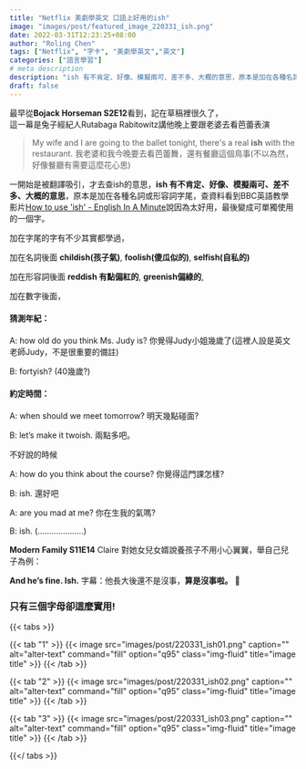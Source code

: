 ```yaml
---
title: "Netflix 美劇學英文 口語上好用的ish"
image: "images/post/featured_image_220331_ish.png"
date: 2022-03-31T12:23:25+08:00
author: "Roling Chen"
tags: ["Netflix", "字卡", "美劇學英文","英文"]
categories: ["語言學習"]
# meta description
description: "ish 有不肯定、好像、模擬兩可、差不多、大概的意思，原本是加在各種名詞或形容詞字尾，查資料看到BBC英語教學影片How to use ‘ish’ - English In A Minute說因為太好用，最後變成可單獨使用的一個字。"
draft: false
---
```

最早從**Bojack Horseman S2E12**看到，記在草稿裡很久了，<br>
這一幕是兔子經紀人Rutabaga Rabitowitz講他晚上要跟老婆去看芭蕾表演

> My wife and I are going to the ballet tonight, there's a real **ish** with the restaurant. 我老婆和我今晚要去看芭蕾舞，還有餐廳這個鳥事(不以為然，好像餐廳有需要這麼花心思)

一開始是被翻譯吸引，才去查ish的意思，**ish 有不肯定、好像、模擬兩可、差不多、大概的意思**，原本是加在各種名詞或形容詞字尾，查資料看到BBC英語教學影片[How to use 'ish' - English In A Minute](https://www.youtube.com/watch?v=SZHUh5zBNZo)說因為太好用，最後變成可單獨使用的一個字。

加在字尾的字有不少其實都學過，<br>

加在名詞後面 **childish(孩子氣)**, **foolish(傻瓜似的)**, **selfish(自私的)**<br>

加在形容詞後面  **reddish 有點偏紅的**, **greenish偏綠的**,<br>

加在數字後面，<br>

#### 猜測年紀：

A: how old do you think Ms. Judy is? 你覺得Judy小姐幾歲了(這裡人設是英文老師Judy，不是很重要的備註)<br>

B: fortyish? (40幾歲?)<br>

#### 約定時間：

A: when should we meet tomorrow? 明天幾點碰面?<br>

B: let’s make it twoish.  兩點多吧。<br>

不好說的時候<br>

A: how do you think about the course? 你覺得這門課怎樣?<br>

B: ish. 還好吧<br>

A: are you mad at me? 你在生我的氣嗎?<br>

B: ish. (....................)<br>

**Modern Family S11E14** Claire 對她女兒女婿說養孩子不用小心翼翼，舉自己兒子為例：

**And he’s fine. Ish.** 字幕：他長大後還不是沒事，**算是沒事啦。** 🤣

### 只有三個字母卻這麼實用! 

{{< tabs >}}

  {{< tab "1" >}}
   {{< image src="images/post/220331_ish01.png" caption="" alt="alter-text" command="fill" option="q95" class="img-fluid" title="image title" >}}
  {{< /tab >}}

  {{< tab "2" >}}
  {{< image src="images/post/220331_ish02.png" caption="" alt="alter-text" command="fill" option="q95" class="img-fluid" title="image title" >}}
  {{< /tab >}}

  {{< tab "3" >}}
  {{< image src="images/post/220331_ish03.png" caption="" alt="alter-text" command="fill" option="q95" class="img-fluid" title="image title" >}}
  {{< /tab >}}  

{{</ tabs >}}
